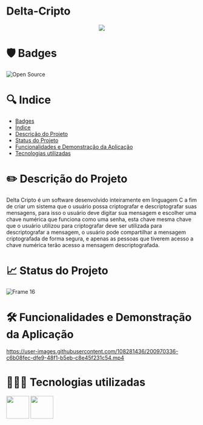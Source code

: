 # Delta-Cripto


<p align='center'>
  <img src='https://user-images.githubusercontent.com/108281436/197286619-28ae6dd3-0a85-4116-9ba2-ebf100c14503.png' />
<p/>


# 🛡️ Badges
![Open Source](https://img.shields.io/badge/OpenSource-%E2%9D%A4-green)


# 🔍 Indice

* [Badges](https://github.com/elielgomes/Delta-Criptografia/blob/main/README.md#%EF%B8%8F-badges)
* [Índice](https://github.com/elielgomes/Delta-Criptografia/blob/main/README.md#-indice)
* [Descrição do Projeto](https://github.com/elielgomes/Delta-Criptografia/blob/main/README.md#%EF%B8%8F-descri%C3%A7%C3%A3o-do-projeto)
* [Status do Projeto](https://github.com/elielgomes/Delta-Criptografia/blob/main/README.md#-status-do-projeto)
* [Funcionalidades e Demonstração da Aplicação](https://github.com/elielgomes/Delta-Criptografia/blob/main/README.md#%EF%B8%8F-funcionalidades-e-demonstra%C3%A7%C3%A3o-da-aplica%C3%A7%C3%A3o)
* [Tecnologias utilizadas](https://github.com/elielgomes/Delta-Criptografia/blob/main/README.md#-tecnologias-utilizadas)


# ✏️ Descrição do Projeto
Delta Cripto é um software desenvolvido inteiramente em linguagem C a fim de criar um sistema que o usuário possa criptografar e descriptografar suas mensagens, para isso o usuário deve digitar sua mensagem e escolher uma chave numérica que funciona como uma senha, esta chave mesma chave que o usuário utilizou para criptografar
deve ser utilizada para descriptografar a mensagem, o usuário pode compartilhar a mensagem criptografada de forma segura, e apenas as pessoas que tiverem acesso a chave numérica terão acesso a mensagem descriptografada.


# 📈 Status do Projeto
![Frame 16](https://user-images.githubusercontent.com/108281436/192803852-d0a0e110-a351-4eb9-ad0e-95cb36a0bb49.png)

# 🛠️ Funcionalidades e Demonstração da Aplicação

https://user-images.githubusercontent.com/108281436/200970336-c6b08fec-dfe9-48f1-b5eb-c8e45f231c54.mp4


# 👨🏻‍💻 Tecnologias utilizadas
<div align='start'>
<img width=60  src="https://cdn.jsdelivr.net/gh/devicons/devicon/icons/c/c-original.svg" />
<img width=60 src="https://cdn.jsdelivr.net/gh/devicons/devicon/icons/apache/apache-original.svg" />         
</div>
          

